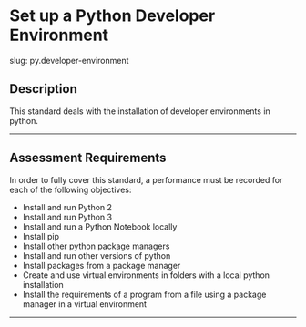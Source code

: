 # Set up a Python Developer Environment

slug: py.developer-environment

## Description
This standard deals with the installation of developer environments in python.

---
## Assessment Requirements
In order to fully cover this standard, a performance must be recorded for each of the following objectives:

- Install and run Python 2
- Install and run Python 3
- Install and run a Python Notebook locally
- Install pip
- Install other python package managers
- Install and run other versions of python
- Install packages from a package manager
- Create and use virtual environments in folders with a local python installation
- Install the requirements of a program from a file using a package manager in a virtual environment



---
